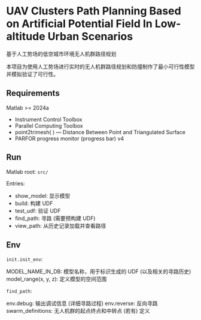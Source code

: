 # UAV Clusters Path Planning Based on Artificial Potential Field In Low-altitude Urban Scenarios

基于人工势场的低空城市环境无人机群路径规划

本项目为使用人工势场进行实时的无人机群路径规划和防撞制作了最小可行性模型并模拟验证了可行性。

## Requirements

Matlab >= 2024a

- Instrument Control Toolbox
- Parallel Computing Toolbox
- point2trimesh( ) — Distance Between Point and Triangulated Surface
- PARFOR progress monitor (progress bar) v4

## Run

Matlab root: `src/`

Entries:

- show_model: 显示模型
- build: 构建 UDF
- test_udf: 验证 UDF
- find_path: 寻路 (需要预构建 UDF)
- view_path: 从历史记录加载并查看路径

## Env

`init.init_env`:

MODEL_NAME_IN_DB: 模型名称，用于标识生成的 UDF (以及相关的寻路历史)
model_range(x, y, z): 定义模型的空间范围

`find_path`:

env.debug: 输出调试信息 (详细寻路过程)
env.reverse: 反向寻路
swarm_definitions: 无人机群的起点终点和中转点 (若有) 定义
